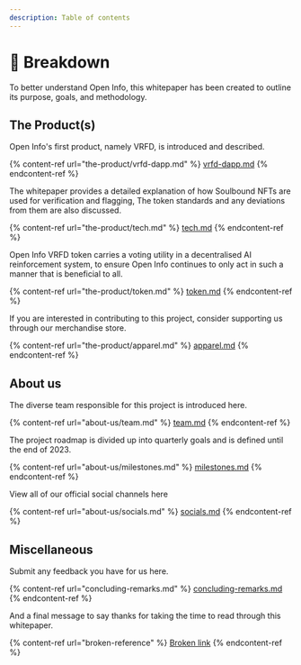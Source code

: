 ```yaml
---
description: Table of contents
---
```


# 📑 Breakdown

To better understand Open Info, this whitepaper has been created to outline its purpose, goals, and methodology. &#x20;

## The Product(s)

Open Info's first product, namely VRFD, is introduced and described.

{% content-ref url="the-product/vrfd-dapp.md" %}
[vrfd-dapp.md](the-product/vrfd-dapp.md)
{% endcontent-ref %}

The whitepaper provides a detailed explanation of how Soulbound NFTs are used for verification and flagging, The token standards and any deviations from them are also discussed.

{% content-ref url="the-product/tech.md" %}
[tech.md](the-product/tech.md)
{% endcontent-ref %}

Open Info VRFD token carries a voting utility in a decentralised AI reinforcement system, to ensure Open Info continues to only act in such a manner that is beneficial to all.

{% content-ref url="the-product/token.md" %}
[token.md](the-product/token.md)
{% endcontent-ref %}

If you are interested in contributing to this project, consider supporting us through our merchandise store.

{% content-ref url="the-product/apparel.md" %}
[apparel.md](the-product/apparel.md)
{% endcontent-ref %}

## About us

The diverse team responsible for this project is introduced here.

{% content-ref url="about-us/team.md" %}
[team.md](about-us/team.md)
{% endcontent-ref %}

The project roadmap is divided up into quarterly goals and is defined until the end of 2023.

{% content-ref url="about-us/milestones.md" %}
[milestones.md](about-us/milestones.md)
{% endcontent-ref %}

View all of our official social channels here

{% content-ref url="about-us/socials.md" %}
[socials.md](about-us/socials.md)
{% endcontent-ref %}

## Miscellaneous

Submit any feedback you have for us here.

{% content-ref url="concluding-remarks.md" %}
[concluding-remarks.md](concluding-remarks.md)
{% endcontent-ref %}

And a final message to say thanks for taking the time to read through this whitepaper.

{% content-ref url="broken-reference" %}
[Broken link](broken-reference)
{% endcontent-ref %}
